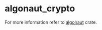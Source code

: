 # algonaut_crypto

For more information refer to [algonaut](https://crates.io/crates/algonaut) crate.

